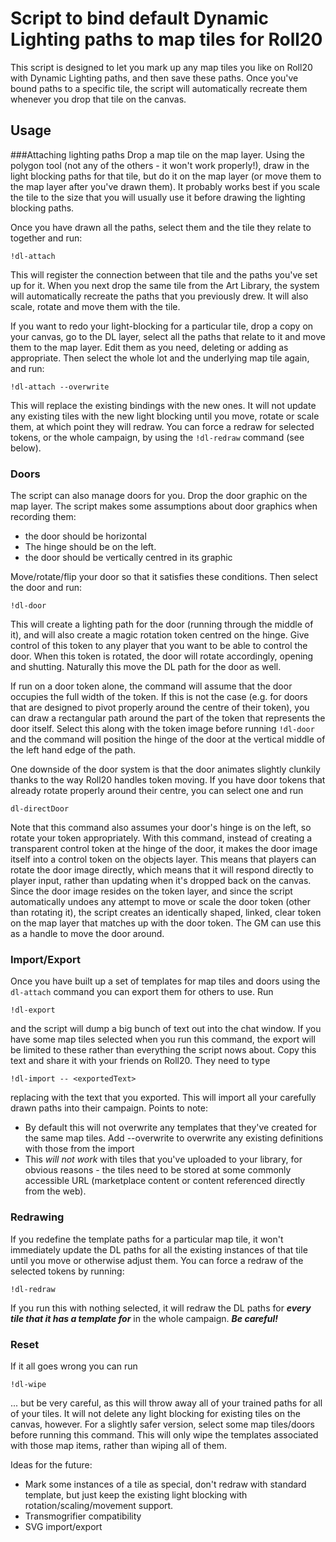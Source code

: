 # Script to bind default Dynamic Lighting paths to map tiles for Roll20

This script is designed to let you mark up any map tiles you like on Roll20 with Dynamic Lighting paths, and then save these paths. Once you've bound paths to a specific tile, the script will automatically recreate them whenever you drop that tile on the canvas.

## Usage
###Attaching lighting paths
Drop a map tile on the map layer. Using the polygon tool (not any of the others - it won't work properly!), draw in the light blocking paths for that tile, but do it on the map layer (or move them to the map layer after you've drawn them). It probably works best if you scale the tile to the size that you will usually use it before drawing the lighting blocking paths.

Once you have drawn all the paths, select them and the tile they relate to together and run:

```
!dl-attach
```

This will register the connection between that tile and the paths you've set up for it. When you next drop the same tile from the Art Library, the system will automatically recreate the paths that you previously drew. It will also scale, rotate and move them with the tile.

If you want to redo your light-blocking for a particular tile, drop a copy on your canvas, go to the DL layer, select all the paths that relate to it and move them to the map layer. Edit them as you need, deleting or adding as appropriate. Then select the whole lot and the underlying map tile again, and run:

```
!dl-attach --overwrite
```

This will replace the existing bindings with the new ones. It will not update any existing tiles with the new light blocking until you move, rotate or scale them, at which point they will redraw. You can force a redraw for selected tokens, or the whole campaign, by using the `!dl-redraw` command (see below).

### Doors

The script can also manage doors for you. Drop the door graphic on the map layer. The script makes some assumptions about door graphics when recording them: 
* the door should be horizontal
* The hinge should be on the left.
* the door should be vertically centred in its graphic

Move/rotate/flip your door so that it satisfies these conditions. Then select the door and run:

```
!dl-door
```

This will create a lighting path for the door (running through the middle of it), and will also create a magic rotation token centred on the hinge. Give control of this token to any player that you want to be able to control the door. When this token is rotated, the door will rotate accordingly, opening and shutting. Naturally this move the DL path for the door as well.

If run on a door token alone, the command will assume that the door occupies the full width of the token. If this is not the case (e.g. for doors that are designed to pivot properly around the centre of their token), you can draw a rectangular path around the part of the token that represents the door itself. Select this along with the token image before running `!dl-door` and the command will position the hinge of the door at the vertical middle of the left hand edge of the path.

One downside of the door system is that the door animates slightly clunkily thanks to the way Roll20 handles token moving. If you have door tokens that already rotate properly around their centre, you can select one and run 

```
dl-directDoor
```

Note that this command also assumes your door's hinge is on the left, so rotate your token appropriately. With this command, instead of creating a transparent control token at the hinge of the door, it makes the door image itself into a control token on the objects layer. This means that players can rotate the door image directly, which means that it will respond directly to player input, rather than updating when it's dropped back on the canvas. Since the door image resides on the token layer, and since the script automatically undoes any attempt to move or scale the door token (other than rotating it), the script creates an identically shaped, linked, clear token on the map layer that matches up with the door token. The GM can use this as a handle to move the door around.

### Import/Export

Once you have built up a set of templates for map tiles and doors using the `dl-attach` command you can export them for others to use. Run
```
!dl-export
```
and the script will dump a big bunch of text out into the chat window. If you have some map tiles selected when you run this command, the export will be limited to these rather than everything the script nows about. Copy this text and share it with your friends on Roll20. They need to type 

```
!dl-import -- <exportedText>
```

replacing <exportedText> with the text that you exported. This will import all your carefully drawn paths into their campaign. Points to note:

* By default this will not overwrite any templates that they've created for the same map tiles. Add --overwrite to overwrite any existing definitions with those from the import
* This *will not work* with tiles that you've uploaded to your library, for obvious reasons - the tiles need to be stored at some commonly accessible URL (marketplace content or content referenced directly from the web).

### Redrawing

If you redefine the template paths for a particular map tile, it won't immediately update the DL paths for all the existing instances of that tile until you move or otherwise adjust them. You can force a redraw of the selected tokens by running:
```
!dl-redraw
```
If you run this with nothing selected, it will redraw the DL paths for ***every tile that it has a template for*** in the whole campaign. ***Be careful!***

### Reset
If it all goes wrong you can run 

```
!dl-wipe
```

... but be very careful, as this will throw away all of your trained paths for all of your tiles. It will not delete any light blocking for existing tiles on the canvas, however. For a slightly safer version, select some map tiles/doors before running this command. This will only wipe the templates associated with those map items, rather than wiping all of them.

Ideas for the future:

* Mark some instances of a tile as special, don't redraw with standard template, but just keep the existing light blocking with rotation/scaling/movement support.
* Transmogrifier compatibility
* SVG import/export

